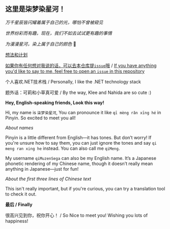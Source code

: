 ## 这里是柒梦染星河！

_万千星辰皆闪耀着属于自己的光，哪怕不曾被窥见_

_世界纷彩而有趣，现在，我们不如去试试更有趣的事情_

_为漫漫星河，染上属于自己的颜色_ 🌟

[想法和计划](想法和计划.md)

[如果你有任何想对我说的话，可以去本仓库提`issue`哦](https://github.com/qiMuzenSeiga/qiMuzenSeiga/issues)
 / 
[If you have anything you'd like to say to me, feel free to open an `issue` in this repository](https://github.com/qiMuzenSeiga/qiMuzenSeiga/issues)


个人喜欢.NET技术栈  / Personally, I like the .NET technology stack


题外话：可莉和小草真可爱
 / 
By the way, Klee and Nahida are so cute :)

**Hey, English-speaking friends, Look this way!**


Hi, my name is `柒梦染星河`, You can pronounce it like `qī mèng rǎn xīng hé` in Pinyin. So excited to meet you all!

_About names_

Pinyin is a little different from English—it has tones. But don’t worry! If you're unsure how to say them, you can just ignore the tones and say `qi meng ran xing he` instead. You can also call me `qiMeng`. 

My username `qiMuzenSega` can also be my English name. It’s a Japanese phonetic rendering of my Chinese name, though it doesn’t really mean anything in Japanese—just for fun!

_About the first three lines of Chinese text_

This isn't really important, but if you're curious, you can try a translation tool to check it out.



**最后 / Finally** 

很高兴见到你，祝你开心！
 / 
So Nice to meet you! Wishing you lots of happiness!

